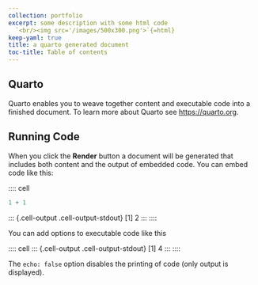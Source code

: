 ```yaml
---
collection: portfolio
excerpt: some description with some html code
  `<br/><img src='/images/500x300.png'>`{=html}
keep-yaml: true
title: a quarto generated document
toc-title: Table of contents
---
```


## Quarto

Quarto enables you to weave together content and executable code into a
finished document. To learn more about Quarto see <https://quarto.org>.

## Running Code

When you click the **Render** button a document will be generated that
includes both content and the output of embedded code. You can embed
code like this:

:::: cell
``` {.r .cell-code}
1 + 1
```

::: {.cell-output .cell-output-stdout}
    [1] 2
:::
::::

You can add options to executable code like this

:::: cell
::: {.cell-output .cell-output-stdout}
    [1] 4
:::
::::

The `echo: false` option disables the printing of code (only output is
displayed).
